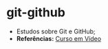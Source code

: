 # git-github
* Estudos sobre Git e GitHub;
* **Referências:** [Curso em Vídeo](https://www.cursoemvideo.com/curso/curso-de-git-e-github/)
